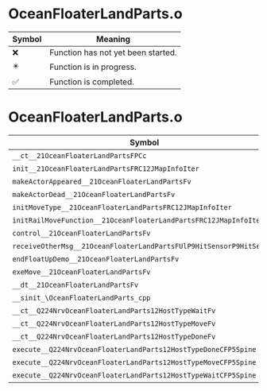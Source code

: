 # OceanFloaterLandParts.o
| Symbol | Meaning 
| ------------- | ------------- 
| :x: | Function has not yet been started. 
| :eight_pointed_black_star: | Function is in progress. 
| :white_check_mark: | Function is completed. 


# OceanFloaterLandParts.o
| Symbol | Decompiled? |
| ------------- | ------------- |
| `__ct__21OceanFloaterLandPartsFPCc` | :x: |
| `init__21OceanFloaterLandPartsFRC12JMapInfoIter` | :x: |
| `makeActorAppeared__21OceanFloaterLandPartsFv` | :x: |
| `makeActorDead__21OceanFloaterLandPartsFv` | :x: |
| `initMoveType__21OceanFloaterLandPartsFRC12JMapInfoIter` | :x: |
| `initRailMoveFunction__21OceanFloaterLandPartsFRC12JMapInfoIter` | :x: |
| `control__21OceanFloaterLandPartsFv` | :x: |
| `receiveOtherMsg__21OceanFloaterLandPartsFUlP9HitSensorP9HitSensor` | :x: |
| `endFloatUpDemo__21OceanFloaterLandPartsFv` | :x: |
| `exeMove__21OceanFloaterLandPartsFv` | :x: |
| `__dt__21OceanFloaterLandPartsFv` | :x: |
| `__sinit_\OceanFloaterLandParts_cpp` | :x: |
| `__ct__Q224NrvOceanFloaterLandParts12HostTypeWaitFv` | :x: |
| `__ct__Q224NrvOceanFloaterLandParts12HostTypeMoveFv` | :x: |
| `__ct__Q224NrvOceanFloaterLandParts12HostTypeDoneFv` | :x: |
| `execute__Q224NrvOceanFloaterLandParts12HostTypeDoneCFP5Spine` | :x: |
| `execute__Q224NrvOceanFloaterLandParts12HostTypeMoveCFP5Spine` | :x: |
| `execute__Q224NrvOceanFloaterLandParts12HostTypeWaitCFP5Spine` | :x: |
